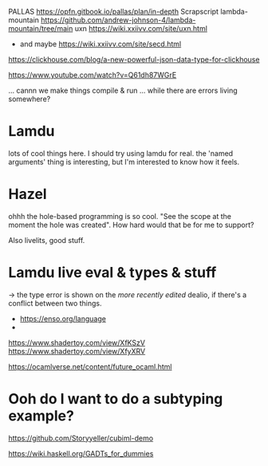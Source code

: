 
PALLAS https://opfn.gitbook.io/pallas/plan/in-depth
Scrapscript
lambda-mountain https://github.com/andrew-johnson-4/lambda-mountain/tree/main
uxn https://wiki.xxiivv.com/site/uxn.html
  - and maybe https://wiki.xxiivv.com/site/secd.html

https://clickhouse.com/blog/a-new-powerful-json-data-type-for-clickhouse

https://www.youtube.com/watch?v=Q61dh87WGrE

...
cannn we make things compile & run ... while there are errors living somewhere?

# Lamdu
lots of cool things here. I should try using lamdu for real.
the 'named arguments' thing is interesting, but I'm interested to know how it feels.

# Hazel
ohhh the hole-based programming is so cool. "See the scope at the moment the hole was created".
How hard would that be for me to support?

Also livelits, good stuff.

# Lamdu live eval & types & stuff

-> the type error is shown on the *more recently edited* dealio, if there's a conflict between two things.



- https://enso.org/language
-




https://www.shadertoy.com/view/XfKSzV
https://www.shadertoy.com/view/XfyXRV


https://ocamlverse.net/content/future_ocaml.html

# Ooh do I want to do a subtyping example?

https://github.com/Storyyeller/cubiml-demo


https://wiki.haskell.org/GADTs_for_dummies